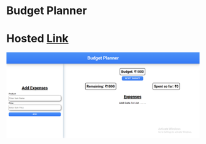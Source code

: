 # Budget Planner

# Hosted [Link](https://budget-planner-nine-kappa.vercel.app/)

![image](image-1.png)
